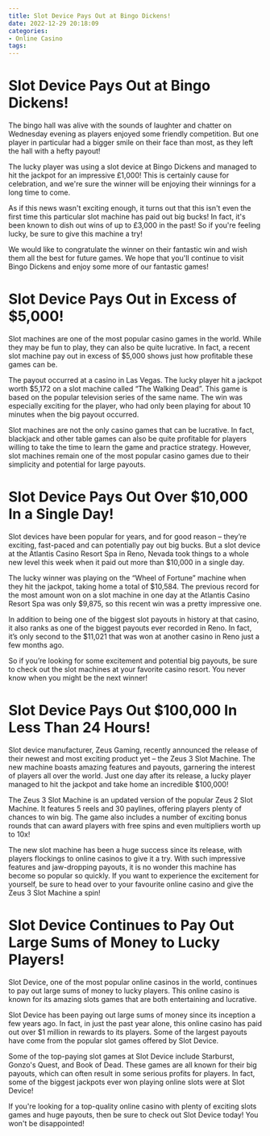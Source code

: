 ```yaml
---
title: Slot Device Pays Out at Bingo Dickens!
date: 2022-12-29 20:18:09
categories:
- Online Casino
tags:
---
```



#  Slot Device Pays Out at Bingo Dickens!

The bingo hall was alive with the sounds of laughter and chatter on Wednesday evening as players enjoyed some friendly competition. But one player in particular had a bigger smile on their face than most, as they left the hall with a hefty payout!

The lucky player was using a slot device at Bingo Dickens and managed to hit the jackpot for an impressive £1,000! This is certainly cause for celebration, and we're sure the winner will be enjoying their winnings for a long time to come.

As if this news wasn't exciting enough, it turns out that this isn't even the first time this particular slot machine has paid out big bucks! In fact, it's been known to dish out wins of up to £3,000 in the past! So if you're feeling lucky, be sure to give this machine a try!

We would like to congratulate the winner on their fantastic win and wish them all the best for future games. We hope that you'll continue to visit Bingo Dickens and enjoy some more of our fantastic games!

#  Slot Device Pays Out in Excess of $5,000!

Slot machines are one of the most popular casino games in the world. While they may be fun to play, they can also be quite lucrative. In fact, a recent slot machine pay out in excess of $5,000 shows just how profitable these games can be.

The payout occurred at a casino in Las Vegas. The lucky player hit a jackpot worth $5,172 on a slot machine called “The Walking Dead”. This game is based on the popular television series of the same name. The win was especially exciting for the player, who had only been playing for about 10 minutes when the big payout occurred.

Slot machines are not the only casino games that can be lucrative. In fact, blackjack and other table games can also be quite profitable for players willing to take the time to learn the game and practice strategy. However, slot machines remain one of the most popular casino games due to their simplicity and potential for large payouts.

#  Slot Device Pays Out Over $10,000 In a Single Day!

Slot devices have been popular for years, and for good reason – they’re exciting, fast-paced and can potentially pay out big bucks. But a slot device at the Atlantis Casino Resort Spa in Reno, Nevada took things to a whole new level this week when it paid out more than $10,000 in a single day.

The lucky winner was playing on the “Wheel of Fortune” machine when they hit the jackpot, taking home a total of $10,584. The previous record for the most amount won on a slot machine in one day at the Atlantis Casino Resort Spa was only $9,875, so this recent win was a pretty impressive one.

In addition to being one of the biggest slot payouts in history at that casino, it also ranks as one of the biggest payouts ever recorded in Reno. In fact, it’s only second to the $11,021 that was won at another casino in Reno just a few months ago.

So if you’re looking for some excitement and potential big payouts, be sure to check out the slot machines at your favorite casino resort. You never know when you might be the next winner!

#   Slot Device Pays Out $100,000 In Less Than 24 Hours!

Slot device manufacturer, Zeus Gaming, recently announced the release of their newest and most exciting product yet – the Zeus 3 Slot Machine. The new machine boasts amazing features and payouts, garnering the interest of players all over the world. Just one day after its release, a lucky player managed to hit the jackpot and take home an incredible $100,000!

The Zeus 3 Slot Machine is an updated version of the popular Zeus 2 Slot Machine. It features 5 reels and 30 paylines, offering players plenty of chances to win big. The game also includes a number of exciting bonus rounds that can award players with free spins and even multipliers worth up to 10x!

The new slot machine has been a huge success since its release, with players flockings to online casinos to give it a try. With such impressive features and jaw-dropping payouts, it is no wonder this machine has become so popular so quickly. If you want to experience the excitement for yourself, be sure to head over to your favourite online casino and give the Zeus 3 Slot Machine a spin!

#   Slot Device Continues to Pay Out Large Sums of Money to Lucky Players!

Slot Device, one of the most popular online casinos in the world, continues to pay out large sums of money to lucky players. This online casino is known for its amazing slots games that are both entertaining and lucrative.

Slot Device has been paying out large sums of money since its inception a few years ago. In fact, in just the past year alone, this online casino has paid out over $1 million in rewards to its players. Some of the largest payouts have come from the popular slot games offered by Slot Device.

Some of the top-paying slot games at Slot Device include Starburst, Gonzo's Quest, and Book of Dead. These games are all known for their big payouts, which can often result in some serious profits for players. In fact, some of the biggest jackpots ever won playing online slots were at Slot Device!

If you're looking for a top-quality online casino with plenty of exciting slots games and huge payouts, then be sure to check out Slot Device today! You won't be disappointed!